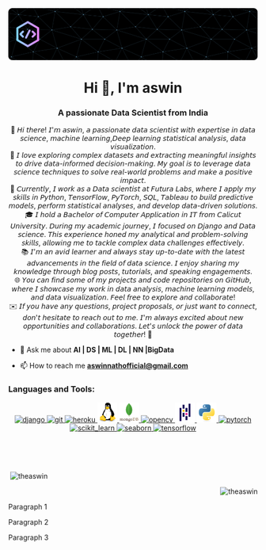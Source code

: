<img align="center" alt = "Coding" width = "auto" src= "github-header-image (2).png">
<h1 align="center">Hi 👋, I'm aswin</h1>
<h3 align="center">A passionate Data Scientist from India</h3>
<p align="center">👋 𝘏𝘪 𝘵𝘩𝘦𝘳𝘦! 𝘐'𝘮 𝘢𝘴𝘸𝘪𝘯, 𝘢 𝘱𝘢𝘴𝘴𝘪𝘰𝘯𝘢𝘵𝘦 𝘥𝘢𝘵𝘢 𝘴𝘤𝘪𝘦𝘯𝘵𝘪𝘴𝘵 𝘸𝘪𝘵𝘩 𝘦𝘹𝘱𝘦𝘳𝘵𝘪𝘴𝘦 𝘪𝘯 𝘥𝘢𝘵𝘢 𝘴𝘤𝘪𝘦𝘯𝘤𝘦, 𝘮𝘢𝘤𝘩𝘪𝘯𝘦 𝘭𝘦𝘢𝘳𝘯𝘪𝘯𝘨,𝘋𝘦𝘦𝘱 𝘭𝘦𝘢𝘳𝘯𝘪𝘯𝘨 𝘴𝘵𝘢𝘵𝘪𝘴𝘵𝘪𝘤𝘢𝘭 𝘢𝘯𝘢𝘭𝘺𝘴𝘪𝘴, 𝘥𝘢𝘵𝘢 𝘷𝘪𝘴𝘶𝘢𝘭𝘪𝘻𝘢𝘵𝘪𝘰𝘯.<br>
🔬 𝘐 𝘭𝘰𝘷𝘦 𝘦𝘹𝘱𝘭𝘰𝘳𝘪𝘯𝘨 𝘤𝘰𝘮𝘱𝘭𝘦𝘹 𝘥𝘢𝘵𝘢𝘴𝘦𝘵𝘴 𝘢𝘯𝘥 𝘦𝘹𝘵𝘳𝘢𝘤𝘵𝘪𝘯𝘨 𝘮𝘦𝘢𝘯𝘪𝘯𝘨𝘧𝘶𝘭 𝘪𝘯𝘴𝘪𝘨𝘩𝘵𝘴 𝘵𝘰 𝘥𝘳𝘪𝘷𝘦 𝘥𝘢𝘵𝘢-𝘪𝘯𝘧𝘰𝘳𝘮𝘦𝘥 𝘥𝘦𝘤𝘪𝘴𝘪𝘰𝘯-𝘮𝘢𝘬𝘪𝘯𝘨. 𝘔𝘺 𝘨𝘰𝘢𝘭 𝘪𝘴 𝘵𝘰 𝘭𝘦𝘷𝘦𝘳𝘢𝘨𝘦 𝘥𝘢𝘵𝘢 𝘴𝘤𝘪𝘦𝘯𝘤𝘦 𝘵𝘦𝘤𝘩𝘯𝘪𝘲𝘶𝘦𝘴 𝘵𝘰 𝘴𝘰𝘭𝘷𝘦 𝘳𝘦𝘢𝘭-𝘸𝘰𝘳𝘭𝘥 𝘱𝘳𝘰𝘣𝘭𝘦𝘮𝘴 𝘢𝘯𝘥 𝘮𝘢𝘬𝘦 𝘢 𝘱𝘰𝘴𝘪𝘵𝘪𝘷𝘦 𝘪𝘮𝘱𝘢𝘤𝘵.<br>
💼 𝘊𝘶𝘳𝘳𝘦𝘯𝘵𝘭𝘺, 𝘐 𝘸𝘰𝘳𝘬 𝘢𝘴 𝘢 𝘋𝘢𝘵𝘢 𝘴𝘤𝘪𝘦𝘯𝘵𝘪𝘴𝘵 𝘢𝘵 𝘍𝘶𝘵𝘶𝘳𝘢 𝘓𝘢𝘣𝘴, 𝘸𝘩𝘦𝘳𝘦 𝘐 𝘢𝘱𝘱𝘭𝘺 𝘮𝘺 𝘴𝘬𝘪𝘭𝘭𝘴 𝘪𝘯 𝘗𝘺𝘵𝘩𝘰𝘯, 𝘛𝘦𝘯𝘴𝘰𝘳𝘍𝘭𝘰𝘸, 𝘗𝘺𝘛𝘰𝘳𝘤𝘩, 𝘚𝘘𝘓, 𝘛𝘢𝘣𝘭𝘦𝘢𝘶 𝘵𝘰 𝘣𝘶𝘪𝘭𝘥 𝘱𝘳𝘦𝘥𝘪𝘤𝘵𝘪𝘷𝘦 𝘮𝘰𝘥𝘦𝘭𝘴, 𝘱𝘦𝘳𝘧𝘰𝘳𝘮 𝘴𝘵𝘢𝘵𝘪𝘴𝘵𝘪𝘤𝘢𝘭 𝘢𝘯𝘢𝘭𝘺𝘴𝘦𝘴, 𝘢𝘯𝘥 𝘥𝘦𝘷𝘦𝘭𝘰𝘱 𝘥𝘢𝘵𝘢-𝘥𝘳𝘪𝘷𝘦𝘯 𝘴𝘰𝘭𝘶𝘵𝘪𝘰𝘯𝘴.<br>
🎓 𝘐 𝘩𝘰𝘭𝘥 𝘢 𝘉𝘢𝘤𝘩𝘦𝘭𝘰𝘳 𝘰𝘧 𝘊𝘰𝘮𝘱𝘶𝘵𝘦𝘳 𝘈𝘱𝘱𝘭𝘪𝘤𝘢𝘵𝘪𝘰𝘯 𝘪𝘯 𝘐𝘛 𝘧𝘳𝘰𝘮 𝘊𝘢𝘭𝘪𝘤𝘶𝘵 𝘜𝘯𝘪𝘷𝘦𝘳𝘴𝘪𝘵𝘺. 𝘋𝘶𝘳𝘪𝘯𝘨 𝘮𝘺 𝘢𝘤𝘢𝘥𝘦𝘮𝘪𝘤 𝘫𝘰𝘶𝘳𝘯𝘦𝘺, 𝘐 𝘧𝘰𝘤𝘶𝘴𝘦𝘥 𝘰𝘯 𝘋𝘫𝘢𝘯𝘨𝘰 𝘢𝘯𝘥 𝘋𝘢𝘵𝘢 𝘴𝘤𝘪𝘦𝘯𝘤𝘦. 𝘛𝘩𝘪𝘴 𝘦𝘹𝘱𝘦𝘳𝘪𝘦𝘯𝘤𝘦 𝘩𝘰𝘯𝘦𝘥 𝘮𝘺 𝘢𝘯𝘢𝘭𝘺𝘵𝘪𝘤𝘢𝘭 𝘢𝘯𝘥 𝘱𝘳𝘰𝘣𝘭𝘦𝘮-𝘴𝘰𝘭𝘷𝘪𝘯𝘨 𝘴𝘬𝘪𝘭𝘭𝘴, 𝘢𝘭𝘭𝘰𝘸𝘪𝘯𝘨 𝘮𝘦 𝘵𝘰 𝘵𝘢𝘤𝘬𝘭𝘦 𝘤𝘰𝘮𝘱𝘭𝘦𝘹 𝘥𝘢𝘵𝘢 𝘤𝘩𝘢𝘭𝘭𝘦𝘯𝘨𝘦𝘴 𝘦𝘧𝘧𝘦𝘤𝘵𝘪𝘷𝘦𝘭𝘺.<br>
📚 𝘐'𝘮 𝘢𝘯 𝘢𝘷𝘪𝘥 𝘭𝘦𝘢𝘳𝘯𝘦𝘳 𝘢𝘯𝘥 𝘢𝘭𝘸𝘢𝘺𝘴 𝘴𝘵𝘢𝘺 𝘶𝘱-𝘵𝘰-𝘥𝘢𝘵𝘦 𝘸𝘪𝘵𝘩 𝘵𝘩𝘦 𝘭𝘢𝘵𝘦𝘴𝘵 𝘢𝘥𝘷𝘢𝘯𝘤𝘦𝘮𝘦𝘯𝘵𝘴 𝘪𝘯 𝘵𝘩𝘦 𝘧𝘪𝘦𝘭𝘥 𝘰𝘧 𝘥𝘢𝘵𝘢 𝘴𝘤𝘪𝘦𝘯𝘤𝘦. 𝘐 𝘦𝘯𝘫𝘰𝘺 𝘴𝘩𝘢𝘳𝘪𝘯𝘨 𝘮𝘺 𝘬𝘯𝘰𝘸𝘭𝘦𝘥𝘨𝘦 𝘵𝘩𝘳𝘰𝘶𝘨𝘩 𝘣𝘭𝘰𝘨 𝘱𝘰𝘴𝘵𝘴, 𝘵𝘶𝘵𝘰𝘳𝘪𝘢𝘭𝘴, 𝘢𝘯𝘥 𝘴𝘱𝘦𝘢𝘬𝘪𝘯𝘨 𝘦𝘯𝘨𝘢𝘨𝘦𝘮𝘦𝘯𝘵𝘴.<br>
🌐 𝘠𝘰𝘶 𝘤𝘢𝘯 𝘧𝘪𝘯𝘥 𝘴𝘰𝘮𝘦 𝘰𝘧 𝘮𝘺 𝘱𝘳𝘰𝘫𝘦𝘤𝘵𝘴 𝘢𝘯𝘥 𝘤𝘰𝘥𝘦 𝘳𝘦𝘱𝘰𝘴𝘪𝘵𝘰𝘳𝘪𝘦𝘴 𝘰𝘯 𝘎𝘪𝘵𝘏𝘶𝘣, 𝘸𝘩𝘦𝘳𝘦 𝘐 𝘴𝘩𝘰𝘸𝘤𝘢𝘴𝘦 𝘮𝘺 𝘸𝘰𝘳𝘬 𝘪𝘯 𝘥𝘢𝘵𝘢 𝘢𝘯𝘢𝘭𝘺𝘴𝘪𝘴, 𝘮𝘢𝘤𝘩𝘪𝘯𝘦 𝘭𝘦𝘢𝘳𝘯𝘪𝘯𝘨 𝘮𝘰𝘥𝘦𝘭𝘴, 𝘢𝘯𝘥 𝘥𝘢𝘵𝘢 𝘷𝘪𝘴𝘶𝘢𝘭𝘪𝘻𝘢𝘵𝘪𝘰𝘯. 𝘍𝘦𝘦𝘭 𝘧𝘳𝘦𝘦 𝘵𝘰 𝘦𝘹𝘱𝘭𝘰𝘳𝘦 𝘢𝘯𝘥 𝘤𝘰𝘭𝘭𝘢𝘣𝘰𝘳𝘢𝘵𝘦!<br>
✉️ 𝘐𝘧 𝘺𝘰𝘶 𝘩𝘢𝘷𝘦 𝘢𝘯𝘺 𝘲𝘶𝘦𝘴𝘵𝘪𝘰𝘯𝘴, 𝘱𝘳𝘰𝘫𝘦𝘤𝘵 𝘱𝘳𝘰𝘱𝘰𝘴𝘢𝘭𝘴, 𝘰𝘳 𝘫𝘶𝘴𝘵 𝘸𝘢𝘯𝘵 𝘵𝘰 𝘤𝘰𝘯𝘯𝘦𝘤𝘵, 𝘥𝘰𝘯'𝘵 𝘩𝘦𝘴𝘪𝘵𝘢𝘵𝘦 𝘵𝘰 𝘳𝘦𝘢𝘤𝘩 𝘰𝘶𝘵 𝘵𝘰 𝘮𝘦. 𝘐'𝘮 𝘢𝘭𝘸𝘢𝘺𝘴 𝘦𝘹𝘤𝘪𝘵𝘦𝘥 𝘢𝘣𝘰𝘶𝘵 𝘯𝘦𝘸 𝘰𝘱𝘱𝘰𝘳𝘵𝘶𝘯𝘪𝘵𝘪𝘦𝘴 𝘢𝘯𝘥 𝘤𝘰𝘭𝘭𝘢𝘣𝘰𝘳𝘢𝘵𝘪𝘰𝘯𝘴.
𝘓𝘦𝘵'𝘴 𝘶𝘯𝘭𝘰𝘤𝘬 𝘵𝘩𝘦 𝘱𝘰𝘸𝘦𝘳 𝘰𝘧 𝘥𝘢𝘵𝘢 𝘵𝘰𝘨𝘦𝘵𝘩𝘦𝘳! 🚀<br></p>

- 💬 Ask me about **AI | DS | ML | DL | NN |BigData**

- 📫 How to reach me **aswinnathofficial@gmail.com**



<h3 align="left">Languages and Tools:</h3>
<p align = "center"> <a href="https://www.djangoproject.com/" target="_blank" rel="noreferrer"> <img src="https://cdn.worldvectorlogo.com/logos/django.svg" alt="django" width="40" height="40"/> </a> <a href="https://git-scm.com/" target="_blank" rel="noreferrer"> <img src="https://www.vectorlogo.zone/logos/git-scm/git-scm-icon.svg" alt="git" width="40" height="40"/> </a> <a href="https://heroku.com" target="_blank" rel="noreferrer"> <img src="https://www.vectorlogo.zone/logos/heroku/heroku-icon.svg" alt="heroku" width="40" height="40"/> </a> <a href="https://www.linux.org/" target="_blank" rel="noreferrer"> <img src="https://raw.githubusercontent.com/devicons/devicon/master/icons/linux/linux-original.svg" alt="linux" width="40" height="40"/> </a> <a href="https://www.mongodb.com/" target="_blank" rel="noreferrer"> <img src="https://raw.githubusercontent.com/devicons/devicon/master/icons/mongodb/mongodb-original-wordmark.svg" alt="mongodb" width="40" height="40"/> </a> <a href="https://opencv.org/" target="_blank" rel="noreferrer"> <img src="https://www.vectorlogo.zone/logos/opencv/opencv-icon.svg" alt="opencv" width="40" height="40"/> </a> <a href="https://pandas.pydata.org/" target="_blank" rel="noreferrer"> <img src="https://raw.githubusercontent.com/devicons/devicon/2ae2a900d2f041da66e950e4d48052658d850630/icons/pandas/pandas-original.svg" alt="pandas" width="40" height="40"/> </a> <a href="https://www.python.org" target="_blank" rel="noreferrer"> <img src="https://raw.githubusercontent.com/devicons/devicon/master/icons/python/python-original.svg" alt="python" width="40" height="40"/> </a> <a href="https://pytorch.org/" target="_blank" rel="noreferrer"> <img src="https://www.vectorlogo.zone/logos/pytorch/pytorch-icon.svg" alt="pytorch" width="40" height="40"/> </a> <a href="https://scikit-learn.org/" target="_blank" rel="noreferrer"> <img src="https://upload.wikimedia.org/wikipedia/commons/0/05/Scikit_learn_logo_small.svg" alt="scikit_learn" width="40" height="40"/> </a> <a href="https://seaborn.pydata.org/" target="_blank" rel="noreferrer"> <img src="https://seaborn.pydata.org/_images/logo-mark-lightbg.svg" alt="seaborn" width="40" height="40"/> </a> <a href="https://www.tensorflow.org" target="_blank" rel="noreferrer"> <img src="https://www.vectorlogo.zone/logos/tensorflow/tensorflow-icon.svg" alt="tensorflow" width="40" height="40"/> </a> </p>
<br>
<br>
<br>
<p align = 'left'>&nbsp;<img align="center" src="https://github-readme-stats.vercel.app/api?username=theaswin&show_icons=true&locale=en" alt="theaswin" /></p>
<p align="right"><img src="https://github-readme-stats.vercel.app/api/top-langs?username=theaswin&show_icons=true&locale=en&layout=compact" alt="theaswin" /></p>
<p style="margin-right: 10px;">Paragraph 1</p>
<p style="margin-right: 10px;">Paragraph 2</p>
<p>Paragraph 3</p>

